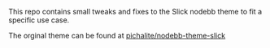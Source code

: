 This repo contains small tweaks and fixes to the Slick nodebb theme to fit a specific use case. 

The orginal theme can be found at [pichalite/nodebb-theme-slick](https://github.com/pichalite/nodebb-theme-slick)
